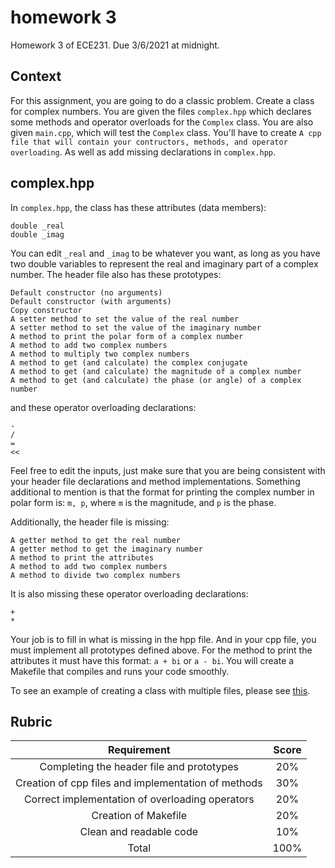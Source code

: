 # homework 3
Homework 3 of ECE231. Due 3/6/2021 at midnight.

## Context
For this assignment, you are going to do a classic problem. Create a class for complex numbers. You are given the files `complex.hpp` which declares some methods and operator overloads for the `Complex` class. You are also given `main.cpp`, which will test the `Complex` class. You'll have to create `A cpp file that will contain your contructors, methods, and operator overloading`. As well as add missing declarations in `complex.hpp`.

## complex.hpp
In `complex.hpp`, the class has these attributes (data members):

    double _real
    double _imag
  
You can edit `_real` and `_imag` to be whatever you want, as long as you have two double variables to represent the real and imaginary part of a complex number. The header file also has these prototypes:
    
    Default constructor (no arguments)
    Default constructor (with arguments)
    Copy constructor
    A setter method to set the value of the real number
    A setter method to set the value of the imaginary number
    A method to print the polar form of a complex number
    A method to add two complex numbers
    A method to multiply two complex numbers
    A method to get (and calculate) the complex conjugate
    A method to get (and calculate) the magnitude of a complex number
    A method to get (and calculate) the phase (or angle) of a complex number
    
and these operator overloading declarations:

    -
    /
    =
    <<
    
Feel free to edit the inputs, just make sure that you are being consistent with your header file declarations and method implementations. Something additional to mention is that the format for printing the complex number in polar form is: `m, p`, where `m` is the magnitude, and `p` is the phase.

Additionally, the header file is missing:
  
    A getter method to get the real number
    A getter method to get the imaginary number
    A method to print the attributes
    A method to add two complex numbers
    A method to divide two complex numbers
    
It is also missing these operator overloading declarations:

    +
    *
    
Your job is to fill in what is missing in the hpp file. And in your cpp file, you must implement all prototypes defined above. For the method to print the attributes it must have this format: `a + bi` or `a - bi`. You will create a Makefile that compiles and runs your code smoothly.

To see an example of creating a class with multiple files, please see [this](https://github.com/Fviramontes8/UNMECE231Code/tree/main/Classes/IntList).

## Rubric

|Requirement                                         |Score  |
|  :---:                                             | :---: |
|Completing the header file and prototypes           | 20%   |
|Creation of cpp files and implementation of methods | 30%   |
|Correct implementation of overloading operators     | 20%   |
|Creation of Makefile                                | 20%   |
|Clean and readable code                             | 10%   |
|Total                                               | 100%  |
